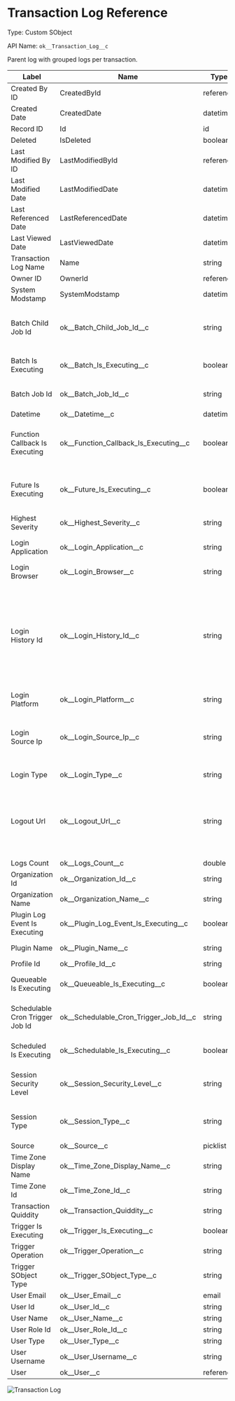 # Transaction Log Reference

Type: Custom SObject

API Name: `ok__Transaction_Log__c`

Parent log with grouped logs per transaction.

| Label                           | Name                                       | Type      | Required | Description                                                                                                                                                                                                                                       |
| ------------------------------- | ------------------------------------------ | --------- | -------- | ------------------------------------------------------------------------------------------------------------------------------------------------------------------------------------------------------------------------------------------------- |
| Created By ID                   | CreatedById                                | reference | true     |                                                                                                                                                                                                                                                   |
| Created Date                    | CreatedDate                                | datetime  | true     |                                                                                                                                                                                                                                                   |
| Record ID                       | Id                                         | id        | true     |                                                                                                                                                                                                                                                   |
| Deleted                         | IsDeleted                                  | boolean   | true     |                                                                                                                                                                                                                                                   |
| Last Modified By ID             | LastModifiedById                           | reference | true     |                                                                                                                                                                                                                                                   |
| Last Modified Date              | LastModifiedDate                           | datetime  | true     |                                                                                                                                                                                                                                                   |
| Last Referenced Date            | LastReferencedDate                         | datetime  | false    |                                                                                                                                                                                                                                                   |
| Last Viewed Date                | LastViewedDate                             | datetime  | false    |                                                                                                                                                                                                                                                   |
| Transaction Log Name            | Name                                       | string    | false    |                                                                                                                                                                                                                                                   |
| Owner ID                        | OwnerId                                    | reference | true     |                                                                                                                                                                                                                                                   |
| System Modstamp                 | SystemModstamp                             | datetime  | true     |                                                                                                                                                                                                                                                   |
| Batch Child Job Id              | ok\_\_Batch_Child_Job_Id\_\_c              | string    | false    | ID of the current batch job chunk that is being processed. See setBatchableContext method.                                                                                                                                                        |
| Batch Is Executing              | ok\_\_Batch_Is_Executing\_\_c              | boolean   | true     | Checked if a batch Apex job published the log.                                                                                                                                                                                                    |
| Batch Job Id                    | ok\_\_Batch_Job_Id\_\_c                    | string    | false    | Batch job ID. See setBatchableContext method.                                                                                                                                                                                                     |
| Datetime                        | ok\_\_Datetime\_\_c                        | datetime  | true     | Logged time.                                                                                                                                                                                                                                      |
| Function Callback Is Executing  | ok\_\_Function_Callback_Is_Executing\_\_c  | boolean   | true     | Checked if an asynchronous Salesforce Function callback published the log.                                                                                                                                                                        |
| Future Is Executing             | ok\_\_Future_Is_Executing\_\_c             | boolean   | true     | Checked if the log is published from a context executed by a method annotated with future.                                                                                                                                                        |
| Highest Severity                | ok\_\_Highest_Severity\_\_c                | string    | false    |                                                                                                                                                                                                                                                   |
| Login Application               | ok\_\_Login_Application\_\_c               | string    | false    | The application used to access the organization.                                                                                                                                                                                                  |
| Login Browser                   | ok\_\_Login_Browser\_\_c                   | string    | false    | The current browser version.                                                                                                                                                                                                                      |
| Login History Id                | ok\_\_Login_History_Id\_\_c                | string    | false    | The 18-character ID for a successful login event. When a session is reused, Salesforce updates the LoginHistoryId with the value from the most recent login. This field is available in API version 33.0 and later. This is a relationship field. |
| Login Platform                  | ok\_\_Login_Platform\_\_c                  | string    | false    | Operating system on the login machine.                                                                                                                                                                                                            |
| Login Source Ip                 | ok\_\_Login_Source_Ip\_\_c                 | string    | false    | IP address of the end user’s device from which the session started. This address can be an IPv4 or IPv6 address.                                                                                                                                  |
| Login Type                      | ok\_\_Login_Type\_\_c                      | string    | false    | The type of login used to access the session.                                                                                                                                                                                                     |
| Logout Url                      | ok\_\_Logout_Url\_\_c                      | string    | false    | The page or view to display after users log out of an Experience Cloud site, or an org if they authenticated using SAML. This field is available in API version 32.0 and later.                                                                   |
| Logs Count                      | ok\_\_Logs_Count\_\_c                      | double    | false    |                                                                                                                                                                                                                                                   |
| Organization Id                 | ok\_\_Organization_Id\_\_c                 | string    | false    | Context organization's ID.                                                                                                                                                                                                                        |
| Organization Name               | ok\_\_Organization_Name\_\_c               | string    | false    | Context organization's company name.                                                                                                                                                                                                              |
| Plugin Log Event Is Executing   | ok\_\_Plugin_Log_Event_Is_Executing\_\_c   | boolean   | true     | Is checked when the log is coming from a plugin context.                                                                                                                                                                                          |
| Plugin Name                     | ok\_\_Plugin_Name\_\_c                     | string    | false    | Plugin name of the context.                                                                                                                                                                                                                       |
| Profile Id                      | ok\_\_Profile_Id\_\_c                      | string    | false    | Profile ID of the user.                                                                                                                                                                                                                           |
| Queueable Is Executing          | ok\_\_Queueable_Is_Executing\_\_c          | boolean   | true     | Checked if a queueable Apex job published the log.                                                                                                                                                                                                |
| Schedulable Cron Trigger Job Id | ok\_\_Schedulable_Cron_Trigger_Job_Id\_\_c | string    | false    | ID of the CronTrigger scheduled job. See setSchedulableContext method.                                                                                                                                                                            |
| Scheduled Is Executing          | ok\_\_Schedulable_Is_Executing\_\_c        | boolean   | true     | Checked if the log is published by a scheduled Apex job.                                                                                                                                                                                          |
| Session Security Level          | ok\_\_Session_Security_Level\_\_c          | string    | false    | Standard or High, depending upon the authentication method used.                                                                                                                                                                                  |
| Session Type                    | ok\_\_Session_Type\_\_c                    | string    | false    | The type of session. Common ones are UI, Content, API, and Visualforce.                                                                                                                                                                           |
| Source                          | ok\_\_Source\_\_c                          | picklist  | false    |                                                                                                                                                                                                                                                   |
| Time Zone Display Name          | ok\_\_Time_Zone_Display_Name\_\_c          | string    | false    | Current user's local time zone’s display name.                                                                                                                                                                                                    |
| Time Zone Id                    | ok\_\_Time_Zone_Id\_\_c                    | string    | false    | Current user's local time zone’s ID.                                                                                                                                                                                                              |
| Transaction Quiddity            | ok\_\_Transaction_Quiddity\_\_c            | string    | false    | Quiddity of the transaction.                                                                                                                                                                                                                      |
| Trigger Is Executing            | ok\_\_Trigger_Is_Executing\_\_c            | boolean   | true     | Logged from trigger context.                                                                                                                                                                                                                      |
| Trigger Operation               | ok\_\_Trigger_Operation\_\_c               | string    | false    | Trigger operation.                                                                                                                                                                                                                                |
| Trigger SObject Type            | ok\_\_Trigger_SObject_Type\_\_c            | string    | false    | SObject type of the trigger context.                                                                                                                                                                                                              |
| User Email                      | ok\_\_User_Email\_\_c                      | email     | false    | Context user's email.                                                                                                                                                                                                                             |
| User Id                         | ok\_\_User_Id\_\_c                         | string    | false    | Context user's Id.                                                                                                                                                                                                                                |
| User Name                       | ok\_\_User_Name\_\_c                       | string    | false    | Context user's name.                                                                                                                                                                                                                              |
| User Role Id                    | ok\_\_User_Role_Id\_\_c                    | string    | false    | Context user's role ID.                                                                                                                                                                                                                           |
| User Type                       | ok\_\_User_Type\_\_c                       | string    | false    | Context user's type.                                                                                                                                                                                                                              |
| User Username                   | ok\_\_User_Username\_\_c                   | string    | false    | Context user's username.                                                                                                                                                                                                                          |
| User                            | ok\_\_User\_\_c                            | reference | false    | Context user.                                                                                                                                                                                                                                     |

![Transaction Log](https://kratapps.com/images/one-logger/transaction_log.png "Transaction Log")
